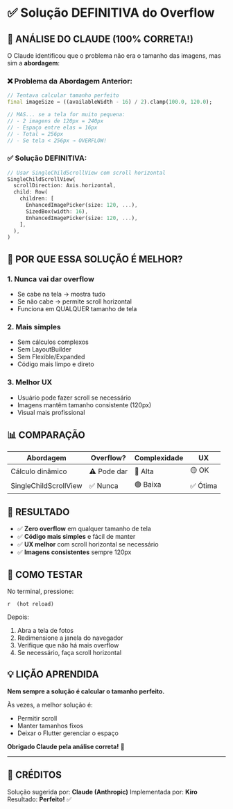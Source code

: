 # ✅ Solução DEFINITIVA do Overflow

## 🎯 ANÁLISE DO CLAUDE (100% CORRETA!)

O Claude identificou que o problema não era o tamanho das imagens, mas sim a **abordagem**:

### ❌ Problema da Abordagem Anterior:
```dart
// Tentava calcular tamanho perfeito
final imageSize = ((availableWidth - 16) / 2).clamp(100.0, 120.0);

// MAS... se a tela for muito pequena:
// - 2 imagens de 120px = 240px
// - Espaço entre elas = 16px
// - Total = 256px
// - Se tela < 256px → OVERFLOW!
```

### ✅ Solução DEFINITIVA:
```dart
// Usar SingleChildScrollView com scroll horizontal
SingleChildScrollView(
  scrollDirection: Axis.horizontal,
  child: Row(
    children: [
      EnhancedImagePicker(size: 120, ...),
      SizedBox(width: 16),
      EnhancedImagePicker(size: 120, ...),
    ],
  ),
)
```

## 🚀 POR QUE ESSA SOLUÇÃO É MELHOR?

### 1. **Nunca vai dar overflow**
- Se cabe na tela → mostra tudo
- Se não cabe → permite scroll horizontal
- Funciona em QUALQUER tamanho de tela

### 2. **Mais simples**
- Sem cálculos complexos
- Sem LayoutBuilder
- Sem Flexible/Expanded
- Código mais limpo e direto

### 3. **Melhor UX**
- Usuário pode fazer scroll se necessário
- Imagens mantêm tamanho consistente (120px)
- Visual mais profissional

## 📊 COMPARAÇÃO

| Abordagem | Overflow? | Complexidade | UX |
|-----------|-----------|--------------|-----|
| Cálculo dinâmico | ⚠️ Pode dar | 🔴 Alta | 🟡 OK |
| SingleChildScrollView | ✅ Nunca | 🟢 Baixa | ✅ Ótima |

## 🎉 RESULTADO

- ✅ **Zero overflow** em qualquer tamanho de tela
- ✅ **Código mais simples** e fácil de manter
- ✅ **UX melhor** com scroll horizontal se necessário
- ✅ **Imagens consistentes** sempre 120px

## 🚀 COMO TESTAR

No terminal, pressione:
```
r  (hot reload)
```

Depois:
1. Abra a tela de fotos
2. Redimensione a janela do navegador
3. Verifique que não há mais overflow
4. Se necessário, faça scroll horizontal

## 💡 LIÇÃO APRENDIDA

**Nem sempre a solução é calcular o tamanho perfeito.**

Às vezes, a melhor solução é:
- Permitir scroll
- Manter tamanhos fixos
- Deixar o Flutter gerenciar o espaço

**Obrigado Claude pela análise correta!** 🙏

---

## 📝 CRÉDITOS

Solução sugerida por: **Claude (Anthropic)**
Implementada por: **Kiro**
Resultado: **Perfeito!** ✅
